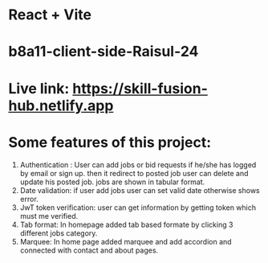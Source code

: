 # React + Vite
# b8a11-client-side-Raisul-24

# Live link: https://skill-fusion-hub.netlify.app

# Some features of this project:
1. Authentication : 
User can add jobs or bid requests if he/she has logged by email or sign up. then it redirect to posted job user can delete and update his posted job. jobs are shown in tabular format.
2. Date validation: 
if user add jobs user can set valid date otherwise shows error.
3. JwT token verification:
user  can get information by getting token which must me verified.
4. Tab format:
In homepage added tab based formate by clicking 3 different jobs category.
5. Marquee:
In home page added marquee and add accordion and connected with contact and about pages.

